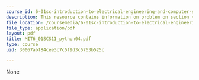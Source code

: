 ```yaml
---
course_id: 6-01sc-introduction-to-electrical-engineering-and-computer-science-i-spring-2011
description: This resource contains information on problem on section 4, lists.
file_location: /coursemedia/6-01sc-introduction-to-electrical-engineering-and-computer-science-i-spring-2011/30067abf84cee3c7c5f9d3c5763b525c_MIT6_01SCS11_python04.pdf
file_type: application/pdf
layout: pdf
title: MIT6_01SCS11_python04.pdf
type: course
uid: 30067abf84cee3c7c5f9d3c5763b525c

---
```

None